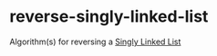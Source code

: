 reverse-singly-linked-list
==========================

Algorithm(s) for reversing a [Singly Linked List](http://en.wikipedia.org/wiki/Linked_list)

